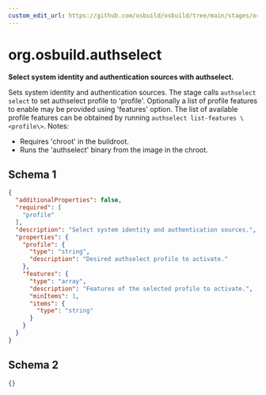 ```yaml
---
custom_edit_url: https://github.com/osbuild/osbuild/tree/main/stages/org.osbuild.authselect.meta.json
---
```

# org.osbuild.authselect
<!--
[//]: # ( DO NOT MODIFY THIS FILE! )
[//]: # ( This content is generated by `scripts/pull_osbuild_modules.py` )
[//]: # ( Rather change the source of this: https://github.com/osbuild/osbuild/tree/main/stages/org.osbuild.authselect.meta.json )
-->

**Select system identity and authentication sources with authselect.**

Sets system identity and authentication sources.
The stage calls `authselect select` to set authselect profile to 'profile'.
Optionally a list of profile features to enable may be provided using 'features'
option. The list of available profile features can be obtained by running
`authselect list-features \<profile\>`.
Notes:
  - Requires 'chroot' in the buildroot.
  - Runs the 'authselect' binary from the image in the chroot.

## Schema 1

```json
{
  "additionalProperties": false,
  "required": [
    "profile"
  ],
  "description": "Select system identity and authentication sources.",
  "properties": {
    "profile": {
      "type": "string",
      "description": "Desired authselect profile to activate."
    },
    "features": {
      "type": "array",
      "description": "Features of the selected profile to activate.",
      "minItems": 1,
      "items": {
        "type": "string"
      }
    }
  }
}
```

## Schema 2

```json
{}
```
